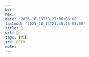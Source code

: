 ```yaml
---
bc:
hex:
date: '2025-10-13T10:27:06+08:00'
lastmod: '2025-10-14T21:46:45-08:00'
title: 􃜫
url: 􃜫
tags: [鄈]
src: DCCV
note:
---
```

